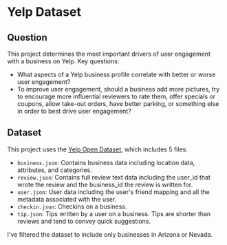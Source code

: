 # Yelp Dataset

## Question

This project determines the most important drivers of user engagement with a business on Yelp. Key questions:

* What aspects of a Yelp business profile correlate with better or worse user engagement?
* To improve user engagement, should a business add more pictures, try to encourage more influential reviewers to rate them, offer specials or coupons, allow take-out orders, have better parking, or something else in order to best drive user engagement?

## Dataset

This project uses the [Yelp Open Dataset](https://www.yelp.com/dataset), which includes 5 files:

* `business.json`: Contains business data including location data, attributes, and categories.
* `review.json`: Contains full review text data including the user_id that wrote the review and the business_id the review is written for.
* `user.json`: User data including the user's friend mapping and all the metadata associated with the user.
* `checkin.json`: Checkins on a business.
* `tip.json`: Tips written by a user on a business. Tips are shorter than reviews and tend to convey quick suggestions.

I've filtered the dataset to include only businesses in Arizona or Nevada.